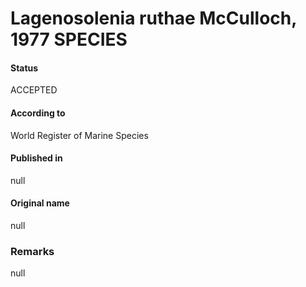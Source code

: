 Lagenosolenia ruthae McCulloch, 1977 SPECIES
=======

#### Status
ACCEPTED

#### According to
World Register of Marine Species

#### Published in
null

#### Original name
null

### Remarks
null